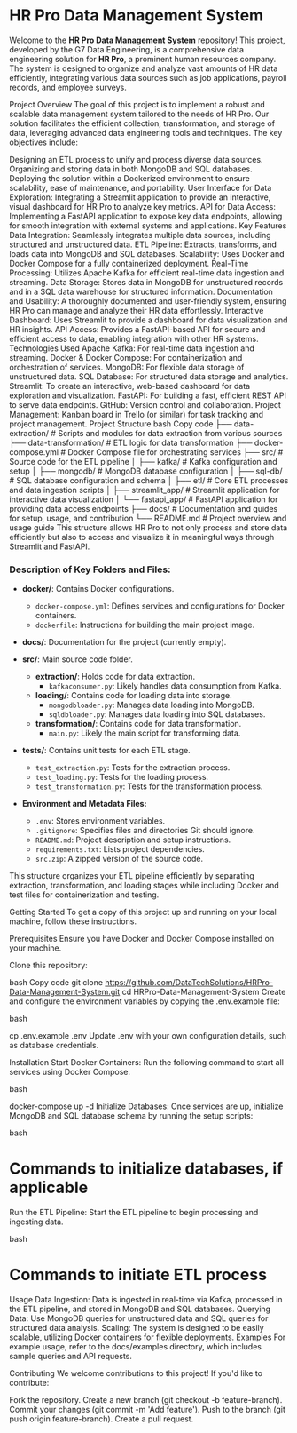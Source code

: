 # HR Pro Data Management System

Welcome to the **HR Pro Data Management System** repository! This project, developed by the G7 Data Engineering, is a comprehensive data engineering solution for **HR Pro**, a prominent human resources company. The system is designed to organize and analyze vast amounts of HR data efficiently, integrating various data sources such as job applications, payroll records, and employee surveys.

Project Overview
The goal of this project is to implement a robust and scalable data management system tailored to the needs of HR Pro. Our solution facilitates the efficient collection, transformation, and storage of data, leveraging advanced data engineering tools and techniques. The key objectives include:

Designing an ETL process to unify and process diverse data sources.
Organizing and storing data in both MongoDB and SQL databases.
Deploying the solution within a Dockerized environment to ensure scalability, ease of maintenance, and portability.
User Interface for Data Exploration: Integrating a Streamlit application to provide an interactive, visual dashboard for HR Pro to analyze key metrics.
API for Data Access: Implementing a FastAPI application to expose key data endpoints, allowing for smooth integration with external systems and applications.
Key Features
Data Integration: Seamlessly integrates multiple data sources, including structured and unstructured data.
ETL Pipeline: Extracts, transforms, and loads data into MongoDB and SQL databases.
Scalability: Uses Docker and Docker Compose for a fully containerized deployment.
Real-Time Processing: Utilizes Apache Kafka for efficient real-time data ingestion and streaming.
Data Storage: Stores data in MongoDB for unstructured records and in a SQL data warehouse for structured information.
Documentation and Usability: A thoroughly documented and user-friendly system, ensuring HR Pro can manage and analyze their HR data effortlessly.
Interactive Dashboard: Uses Streamlit to provide a dashboard for data visualization and HR insights.
API Access: Provides a FastAPI-based API for secure and efficient access to data, enabling integration with other HR systems.
Technologies Used
Apache Kafka: For real-time data ingestion and streaming.
Docker & Docker Compose: For containerization and orchestration of services.
MongoDB: For flexible data storage of unstructured data.
SQL Database: For structured data storage and analytics.
Streamlit: To create an interactive, web-based dashboard for data exploration and visualization.
FastAPI: For building a fast, efficient REST API to serve data endpoints.
GitHub: Version control and collaboration.
Project Management: Kanban board in Trello (or similar) for task tracking and project management.
Project Structure
bash
Copy code
├── data-extraction/               # Scripts and modules for data extraction from various sources
├── data-transformation/           # ETL logic for data transformation
├── docker-compose.yml             # Docker Compose file for orchestrating services
├── src/                           # Source code for the ETL pipeline
│   ├── kafka/                     # Kafka configuration and setup
│   ├── mongodb/                   # MongoDB database configuration
│   ├── sql-db/                    # SQL database configuration and schema
│   ├── etl/                       # Core ETL processes and data ingestion scripts
│   ├── streamlit_app/             # Streamlit application for interactive data visualization
│   └── fastapi_app/               # FastAPI application for providing data access endpoints
├── docs/                          # Documentation and guides for setup, usage, and contribution
└── README.md                      # Project overview and usage guide
This structure allows HR Pro to not only process and store data efficiently but also to access and visualize it in meaningful ways through Streamlit and FastAPI.

### Description of Key Folders and Files:

- **docker/**: Contains Docker configurations.
  - `docker-compose.yml`: Defines services and configurations for Docker containers.
  - `dockerfile`: Instructions for building the main project image.

- **docs/**: Documentation for the project (currently empty).

- **src/**: Main source code folder.
  - **extraction/**: Holds code for data extraction.
    - `kafkaconsumer.py`: Likely handles data consumption from Kafka.
  - **loading/**: Contains code for loading data into storage.
    - `mongodbloader.py`: Manages data loading into MongoDB.
    - `sqldbloader.py`: Manages data loading into SQL databases.
  - **transformation/**: Contains code for data transformation.
    - `main.py`: Likely the main script for transforming data.

- **tests/**: Contains unit tests for each ETL stage.
  - `test_extraction.py`: Tests for the extraction process.
  - `test_loading.py`: Tests for the loading process.
  - `test_transformation.py`: Tests for the transformation process.

- **Environment and Metadata Files:**
  - `.env`: Stores environment variables.
  - `.gitignore`: Specifies files and directories Git should ignore.
  - `README.md`: Project description and setup instructions.
  - `requirements.txt`: Lists project dependencies.
  - `src.zip`: A zipped version of the source code. 

This structure organizes your ETL pipeline efficiently by separating extraction, transformation, and loading stages while including Docker and test files for containerization and testing.

Getting Started
To get a copy of this project up and running on your local machine, follow these instructions.

Prerequisites
Ensure you have Docker and Docker Compose installed on your machine.

Clone this repository:

bash
Copy code
git clone https://github.com/DataTechSolutions/HRPro-Data-Management-System.git
cd HRPro-Data-Management-System
Create and configure the environment variables by copying the .env.example file:

bash

cp .env.example .env
Update .env with your own configuration details, such as database credentials.

Installation
Start Docker Containers: Run the following command to start all services using Docker Compose.

bash

docker-compose up -d
Initialize Databases: Once services are up, initialize MongoDB and SQL database schema by running the setup scripts:

bash

# Commands to initialize databases, if applicable
Run the ETL Pipeline: Start the ETL pipeline to begin processing and ingesting data.

bash

# Commands to initiate ETL process
Usage
Data Ingestion: Data is ingested in real-time via Kafka, processed in the ETL pipeline, and stored in MongoDB and SQL databases.
Querying Data: Use MongoDB queries for unstructured data and SQL queries for structured data analysis.
Scaling: The system is designed to be easily scalable, utilizing Docker containers for flexible deployments.
Examples
For example usage, refer to the docs/examples directory, which includes sample queries and API requests.

Contributing
We welcome contributions to this project! If you'd like to contribute:

Fork the repository.
Create a new branch (git checkout -b feature-branch).
Commit your changes (git commit -m 'Add feature').
Push to the branch (git push origin feature-branch).
Create a pull request.
